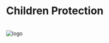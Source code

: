 # Children Protection

\
![logo](https://user-images.githubusercontent.com/9198668/103214045-6c668e00-494a-11eb-94bb-4246857b8380.png)
